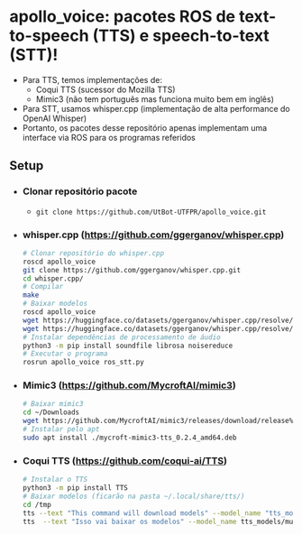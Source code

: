# apollo_voice: pacotes ROS de text-to-speech (TTS) e speech-to-text (STT)!
- Para TTS, temos implementações de:
    - Coqui TTS (sucessor do Mozilla TTS)
    - Mimic3 (não tem português mas funciona muito bem em inglês)
- Para STT, usamos whisper.cpp (implementação de alta performance do OpenAI Whisper)
- Portanto, os pacotes desse repositório apenas implementam uma interface via ROS para os programas referidos

## Setup
- ### Clonar repositório pacote
    - ```git clone https://github.com/UtBot-UTFPR/apollo_voice.git```
- ### whisper.cpp (https://github.com/ggerganov/whisper.cpp)
    ```bash
    # Clonar repositório do whisper.cpp
    roscd apollo_voice
    git clone https://github.com/ggerganov/whisper.cpp.git
    cd whisper.cpp/
    # Compilar
    make
    # Baixar modelos
    roscd apollo_voice
    wget https://huggingface.co/datasets/ggerganov/whisper.cpp/resolve/main/ggml-base.en.bin -O resources/models/ggml-base.en.bin
    wget https://huggingface.co/datasets/ggerganov/whisper.cpp/resolve/main/ggml-base.bin -O resources/models/ggml-base.bin
    # Instalar dependências de processamento de áudio
    python3 -m pip install soundfile librosa noisereduce
    # Executar o programa
    rosrun apollo_voice ros_stt.py
    ```
- ### Mimic3 (https://github.com/MycroftAI/mimic3)
    ```bash
    # Baixar mimic3
    cd ~/Downloads
    wget https://github.com/MycroftAI/mimic3/releases/download/release%2Fv0.2.4/mycroft-mimic3-tts_0.2.4_amd64.deb
    # Instalar pelo apt
    sudo apt install ./mycroft-mimic3-tts_0.2.4_amd64.deb
    ```

- ### Coqui TTS (https://github.com/coqui-ai/TTS)
    ```bash
    # Instalar o TTS
    python3 -m pip install TTS
    # Baixar modelos (ficarão na pasta ~/.local/share/tts/)
    cd /tmp
    tts --text "This command will download models" --model_name "tts_models/en/ljspeech/tacotron2-DDC" --vocoder_name "vocoder_models/en/ljspeech/hifigan_v2" --out_path speech.wav
    tts  --text "Isso vai baixar os modelos" --model_name tts_models/multilingual/multi-dataset/your_tts  --speaker_wav speech.wav --language_idx "pt-br"
    ```


        
